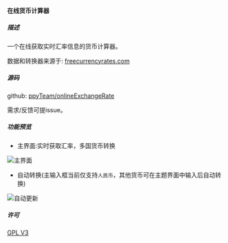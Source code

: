 #### 在线货币计算器

##### 描述

一个在线获取实时汇率信息的货币计算器。

数据和转换器来源于: [freecurrencyrates.com](https://freecurrencyrates.com/)

##### 源码
github: [ppyTeam/onlineExchangeRate](https://github.com/ppyTeam/onlineExchangeRate)

需求/反馈可提issue。

##### 功能预览

+ 主界面:实时获取汇率，多国货币转换

![主界面](https://i.imgur.com/PL2MLSV.png)


+ 自动转换(主输入框当前仅支持`人民币`，其他货币可在主题界面中输入后自动转换)

![自动更新](https://i.imgur.com/LshWYWB.png)


##### 许可
[GPL V3](https://github.com/quericy/quericy_sign_mail/blob/master/LICENSE)